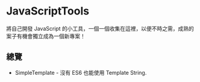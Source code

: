 # JavaScriptTools
將自己開發 JavaScript 的小工具，一個一個收集在這裡，以便不時之需，成熟的案子有機會獨立成為一個新專案！

## 總覽
- SimpleTemplate - 沒有 ES6 也能使用 Template String.
